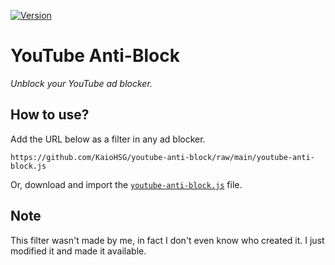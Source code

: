 [![Version](https://img.shields.io/badge/version-1-green)](https://github.com/KaioHSG/youtube-anti-block/raw/main/youtube-anti-block.js)

# YouTube Anti-Block

*Unblock your YouTube ad blocker.*

## How to use?

Add the URL below as a filter in any ad blocker.

```
https://github.com/KaioHSG/youtube-anti-block/raw/main/youtube-anti-block.js
```

Or, download and import the [`youtube-anti-block.js`](https://github.com/KaioHSG/youtube-anti-block/blob/main/youtube-anti-block.js) file.

## Note

This filter wasn't made by me, in fact I don't even know who created it. I just modified it and made it available.
